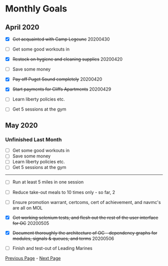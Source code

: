 Monthly Goals
=============

April 2020
----------

- [x] ~~Get acquainted with Camp Legeune~~ 20200430
- [ ] Get some good workouts in
- [x] ~~Restock on hygiene and cleaning supplies~~ 20200420
- [ ] Save some money
- [x] ~~Pay off Puget Sound completely~~ 20200420
- [x] ~~Start payments for Cliffs Apartments~~ 20200429
- [ ] Learn liberty policies etc.
- [ ] Get 5 sessions at the gym


May 2020
---------

### Unfinished Last Month

- [ ] Get some good workouts in
- [ ] Save some money
- [ ] Learn liberty policies etc.
- [ ] Get 5 sessions at the gym

-------------

- [ ] Run at least 5 miles in one session
- [ ] Reduce take-out meals to 10 times only - so far, 2
- [ ] Ensure promotion warrant, certcoms, cert of achievement, and navmc's are all on MOL
- [x] ~~Get working selenium tests, and flesh out the rest of the user interface for OC~~ 20200505
- [x] ~~Document thoroughly the architecture of OC - dependency graphs for modules, signals & queues, and terms~~ 20200506
- [ ] Finish and test-out of Leading Marines



[Previous Page](./weeklygoals.md) - [Next Page](./quarterlygoals.md)
